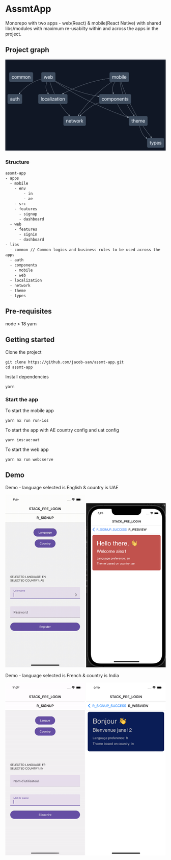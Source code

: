# AssmtApp

Monorepo with two apps - web(React) & mobile(React Native) with shared libs/modules with maximum re-usabilty within and across the apps in the project.

## Project graph

![project graph](demo/project-graph.png)

### Structure

```
assmt-app
- apps
  - mobile
    - env
        - in
        - ae
    - src
    - features
      - signup
      - dashboard
  - web
    - features
      - signin
      - dashboard
- libs
  - common // Common logics and business rules to be used across the apps
  - auth
  - components
    - mobile
    - web
  - localization
  - network
  - theme 
  - types
```

## Pre-requisites

node > 18
yarn

## Getting started

Clone the project

```
git clone https://github.com/jacob-san/assmt-app.git
cd assmt-app
```

Install dependencies

```
yarn
```

### Start the app

To start the mobile app

```
yarn nx run run-ios
```

To start the app with AE country config and uat config

```
yarn ios:ae:uat
```

To start the web app

```
yarn nx run web:serve
```

## Demo

Demo - language selected is English & country is UAE
<div style="display: 'inline-block'">
<img src="demo/ae_en.gif" width="250" />
<img src="demo/ae_en.png" width="250" />
</div>


Demo - language selected is French & country is India

<div style="display: 'inline-block'">
<img src="demo/in_fr.gif" width="250" />
<img src="demo/in_fr.png" width="250" />
</div>